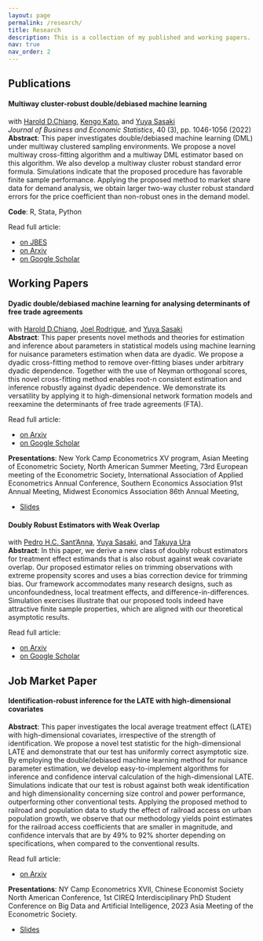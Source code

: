 ```yaml
---
layout: page
permalink: /research/
title: Research
description: This is a collection of my published and working papers.
nav: true
nav_order: 2
---
```


## **Publications**

#### Multiway cluster-robust double/debiased machine learning

with [Harold D.Chiang](https://sites.google.com/view/haroldchiang/home),
[Kengo Kato](https://sites.google.com/site/kkatostat/home),
and [Yuya Sasaki](https://sites.google.com/site/yuyasasaki/)  
_Journal of Business and Economic Statistics_, 40 (3), pp. 1046-1056 (2022)  
**Abstract**: This paper investigates double/debiased machine learning (DML) under multiway clustered sampling environments. We propose a novel multiway cross-fitting algorithm and a multiway DML estimator based on this algorithm. We also develop a multiway cluster robust standard error formula. Simulations indicate that the proposed procedure has favorable finite sample performance. Applying the proposed method to market share data for demand analysis, we obtain larger two-way cluster robust standard errors for the price coefficient than non-robust ones in the demand model.

**Code**: R, Stata, Python

Read full article:

- [on JBES](https://www.tandfonline.com/doi/abs/10.1080/07350015.2021.1895815)
- [on Arxiv](https://arxiv.org/pdf/1909.03489.pdf)
- [on Google Scholar](https://scholar.google.com/citations?view_op=view_citation&hl=en&user=MFra9aUAAAAJ&citation_for_view=MFra9aUAAAAJ:u-x6o8ySG0sC)

## **Working Papers**

#### Dyadic double/debiased machine learning for analysing determinants of free trade agreements

with [Harold D.Chiang](https://sites.google.com/view/haroldchiang/home), [Joel Rodrigue](https://joelrodrigue.com/), and [Yuya Sasaki](https://sites.google.com/site/yuyasasaki/)  
**Abstract**: This paper presents novel methods and theories for estimation and inference about parameters in statistical models using machine learning for nuisance parameters estimation when data are dyadic. We propose a dyadic cross-fitting method to remove over-fitting biases under arbitrary dyadic dependence. Together with the use of Neyman orthogonal scores, this novel cross-fitting method enables root-n consistent estimation and inference robustly against dyadic dependence. We demonstrate its versatility by applying it to high-dimensional network formation models and reexamine the determinants of free trade agreements (FTA).

Read full article:

- [on Arxiv](https://arxiv.org/pdf/2110.04365.pdf)
- [on Google Scholar](https://scholar.google.com/citations?view_op=view_citation&hl=en&user=MFra9aUAAAAJ&citation_for_view=MFra9aUAAAAJ:9yKSN-GCB0IC)

**Presentations**: New York Camp Econometrics XV program, Asian Meeting of Econometric Society, North American Summer Meeting, 73rd European meeting of the Econometric Society, International Association of Applied Econometrics Annual Conference, Southern Economics Association 91st Annual Meeting, Midwest Economics Association 86th Annual Meeting,

- [Slides](/assets/pdf/Yukun-Ma-Dyadic-MEG2022.pdf)

#### Doubly Robust Estimators with Weak Overlap

with [Pedro H.C. Sant’Anna](https://psantanna.com/), [Yuya Sasaki](https://sites.google.com/site/yuyasasaki/), and [Takuya Ura](https://uratakuya.github.io/)  
**Abstract**: In this paper, we derive a new class of doubly robust estimators for treatment effect estimands that is also robust against weak covariate overlap. Our proposed estimator relies on trimming observations with extreme propensity scores and uses a bias correction device for trimming bias. Our framework accommodates many research designs, such as unconfoundedness, local treatment effects, and difference-in-differences. Simulation exercises illustrate that our proposed tools indeed have attractive finite sample properties, which are aligned with our theoretical
asymptotic results.

Read full article:

- [on Arxiv](https://arxiv.org/pdf/2304.08974.pdf)
- [on Google Scholar](https://scholar.google.com/citations?view_op=view_citation&hl=en&user=MFra9aUAAAAJ&citation_for_view=MFra9aUAAAAJ:IjCSPb-OGe4C)

## **Job Market Paper**

#### Identification-robust inference for the LATE with high-dimensional covariates

**Abstract**: This paper investigates the local average treatment effect (LATE) with high-dimensional covariates, irrespective of the strength of identification. We propose a novel test statistic for the high-dimensional LATE and demonstrate that our test has uniformly correct asymptotic size. By employing the double/debiased machine learning method for nuisance parameter estimation, we develop easy-to-implement algorithms for inference and confidence interval calculation of the high-dimensional LATE. Simulations indicate that our test is robust against both weak identification and high dimensionality concerning size control and power performance, outperforming other conventional tests. Applying the proposed method to railroad and population data to study the effect of railroad access on urban population growth, we observe that our methodology yields point estimates for the railroad access coefficients that are smaller in magnitude, and confidence intervals that are by 49% to 92% shorter depending on specifications, when compared to the conventional results.

Read full article:

- [on Arxiv](https://arxiv.org/pdf/2302.09756.pdf)

**Presentations**: NY Camp Econometrics XVII, Chinese Economist Society North American Conference, 1st CIREQ Interdisciplinary PhD Student Conference on Big Data and Artificial Intelligence, 2023 Asia Meeting of the Econometric Society.

- [Slides](/assets/pdf/Yukun-Ma-JMP.pdf)
